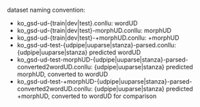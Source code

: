 dataset naming convention:
- ko_gsd-ud-{train|dev|test}.conllu: wordUD
- ko_gsd-ud-{train|dev|test}-morphUD.conllu: morphUD
- ko_gsd-ud-{train|dev|test}-+morphUD.conllu: +morphUD
- ko_gsd-ud-test-{udpipe|uuparse|stanza}-parsed.conllu: {udpipe|uuparse|stanza} predicted wordUD
- ko_gsd-ud-test-morphUD-{udpipe|uuparse|stanza}-parsed-converted2wordUD.conllu: {udpipe|uuparse|stanza} predicted morphUD, converted to wordUD
- ko_gsd-ud-test-+morphUD-{udpipe|uuparse|stanza}-parsed-converted2wordUD.conllu: {udpipe|uuparse|stanza} predicted +morphUD, converted to wordUD for comparison
